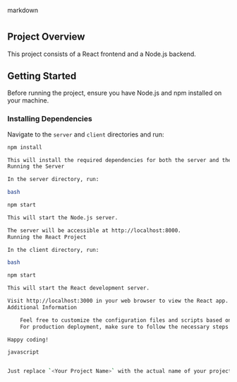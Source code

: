 markdown

# <Your Project Name>

## Project Overview

This project consists of a React frontend and a Node.js backend.

## Getting Started

Before running the project, ensure you have Node.js and npm installed on your machine.

### Installing Dependencies

Navigate to the `server` and `client` directories and run:

```bash
npm install

This will install the required dependencies for both the server and the client.
Running the Server

In the server directory, run:

bash

npm start

This will start the Node.js server.

The server will be accessible at http://localhost:8000.
Running the React Project

In the client directory, run:

bash

npm start

This will start the React development server.

Visit http://localhost:3000 in your web browser to view the React app.
Additional Information

    Feel free to customize the configuration files and scripts based on your project requirements.
    For production deployment, make sure to follow the necessary steps for securing and optimizing your application.

Happy coding!

javascript


Just replace `<Your Project Name>` with the actual name of your project, and you're good to
```

